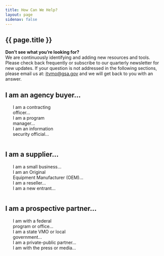 ```yaml
---
title: How Can We Help?
layout: page
sidenav: false
---
```


<section class="grid-container border-bottom border-gray-30 padding-left-0 padding-right-1">
<h1 class="margin-top-0">{{ page.title }}</h1>
<strong>Don’t see what you’re looking for?</strong><br>
We are continuously identifying and adding new resources and tools. Please check back frequently or subscribe to our quarterly newsletter for new updates. If your question is not addressed in the following sections, please email us at: <a href="mailto:itvmo@gsa.gov">itvmo@gsa.gov</a> and we will get back to you with an answer.

<!-- <h2>Overview</h2> -->
  <div class="margin-bottom-2 row-text">
      <div class="column">
        <h2>I am an agency buyer…</h2>
        <p>
          <ul style="list-style: none;">
            <li><a href="/i-am-a-contracting-officer" style="text-decoration: none">
            I am a contracting <br>officer…
            </a></li>
            <li><a href="/i-am-a-program-manager" style="text-decoration: none">
            I am a program <br>manager…
            </a></li>
            <li><a href="/i-am-info-security-officials" style="text-decoration: none">
            I am an information<br> security official…
            </a></li>
          </ul>
        </p>
      </div>
      <div class="column">
        <h2>I am a supplier…</h2>
        <p>
          <ul style="list-style: none;">
            <li><a href="/i-am-a-small-businesses" style="text-decoration: none">
            I am a small business…
            </a></li>
            <li><a href="/i-am-an-oem" style="text-decoration: none">
            I am an Original <br>Equipment Manufacturer (OEM)...
            </a></li>
            <li><a href="/i-am-a-reseller" style="text-decoration: none">
            I am a reseller…
            </a></li>
            <li><a href="/i-am-a-new-entrant" style="text-decoration: none">
            I am a new entrant…
            </a></li>
          </ul>
        </p>
      </div>
      <div class="column">
        <h2>I am a prospective partner…</h2>
        <p>
          <ul style="list-style: none;">
            <li><a href="/i-am-a-prospective-partner" style="text-decoration: none">
            I am with a federal <br>program or office…
            </a></li>
            <li><a href="/i-am-a-prospective-partner" style="text-decoration: none">
            I am a state VMO or local <br>government…
            </a></li>
            <li><a href="/i-am-a-prospective-partner" style="text-decoration: none">
            I am a private-public partner…
            </a></li>
            <li><a href="/i-am-a-prospective-partner" style="text-decoration: none">
            I am with the press or media…
            </a></li>
          </ul>
        </p>
      </div>
  </div> 
</section>

<section class="grid-container padding-left-0 padding-right-1">

</section>



